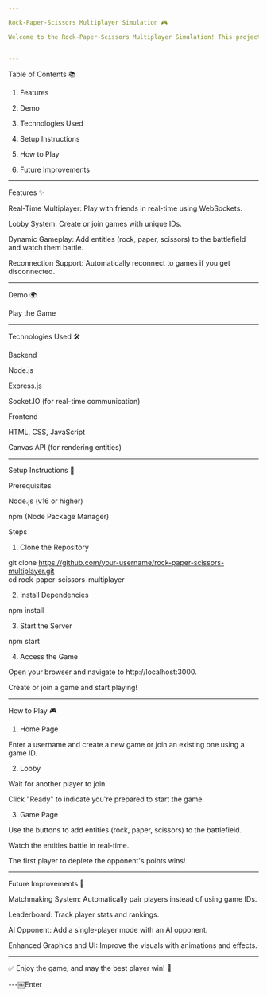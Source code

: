 ```yaml
---

Rock-Paper-Scissors Multiplayer Simulation 🎮

Welcome to the Rock-Paper-Scissors Multiplayer Simulation! This project is a real-time, multiplayer game where players can create or join games, simulate Rock-Paper-Scissors battles, and compete to win.


---
```


Table of Contents 📚

1. Features


2. Demo


3. Technologies Used


4. Setup Instructions


5. How to Play


6. Future Improvements




---

Features ✨

Real-Time Multiplayer: Play with friends in real-time using WebSockets.

Lobby System: Create or join games with unique IDs.

Dynamic Gameplay: Add entities (rock, paper, scissors) to the battlefield and watch them battle.

Reconnection Support: Automatically reconnect to games if you get disconnected.



---

Demo 🌍

Play the Game


---

Technologies Used 🛠️

Backend

Node.js

Express.js

Socket.IO (for real-time communication)


Frontend

HTML, CSS, JavaScript

Canvas API (for rendering entities)



---

Setup Instructions 🚀

Prerequisites

Node.js (v16 or higher)

npm (Node Package Manager)


Steps

1. Clone the Repository

git clone https://github.com/your-username/rock-paper-scissors-multiplayer.git  
cd rock-paper-scissors-multiplayer


2. Install Dependencies

npm install


3. Start the Server

npm start


4. Access the Game

Open your browser and navigate to http://localhost:3000.

Create or join a game and start playing!





---

How to Play 🎮

1. Home Page

Enter a username and create a new game or join an existing one using a game ID.



2. Lobby

Wait for another player to join.

Click "Ready" to indicate you're prepared to start the game.



3. Game Page

Use the buttons to add entities (rock, paper, scissors) to the battlefield.

Watch the entities battle in real-time.

The first player to deplete the opponent's points wins!





---

Future Improvements 🔮

Matchmaking System: Automatically pair players instead of using game IDs.

Leaderboard: Track player stats and rankings.

AI Opponent: Add a single-player mode with an AI opponent.

Enhanced Graphics and UI: Improve the visuals with animations and effects.



---

✅ Enjoy the game, and may the best player win! 🎉


---￼Enter
